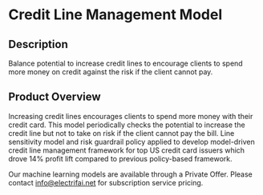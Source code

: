 # Credit Line Management Model

## Description
Balance potential to increase credit lines to encourage clients to spend more money on credit against the risk if the client cannot pay.

## Product Overview
Increasing credit lines encourages clients to spend more money with their credit card. This model periodically checks the potential to increase the credit line but not to take on risk if the client cannot pay the bill. Line sensitivity model and risk guardrail policy applied to develop model-driven credit line management framework for top US credit card issuers which drove 14% profit lift compared to previous policy-based framework.

Our machine learning models are available through a Private Offer. Please contact info@electrifai.net for subscription service pricing.
